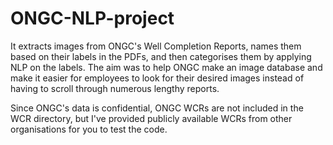 # ONGC-NLP-project
It extracts images from ONGC's Well Completion Reports, names them based on their labels in the PDFs, and then categorises them by applying NLP on the labels. The aim was to help ONGC make an image database and make it easier for employees to look for their desired images instead of having to scroll through numerous lengthy reports.

Since ONGC's data is confidential, ONGC WCRs are not included in the WCR directory, but I've provided publicly available WCRs from other organisations for you to test the code.
